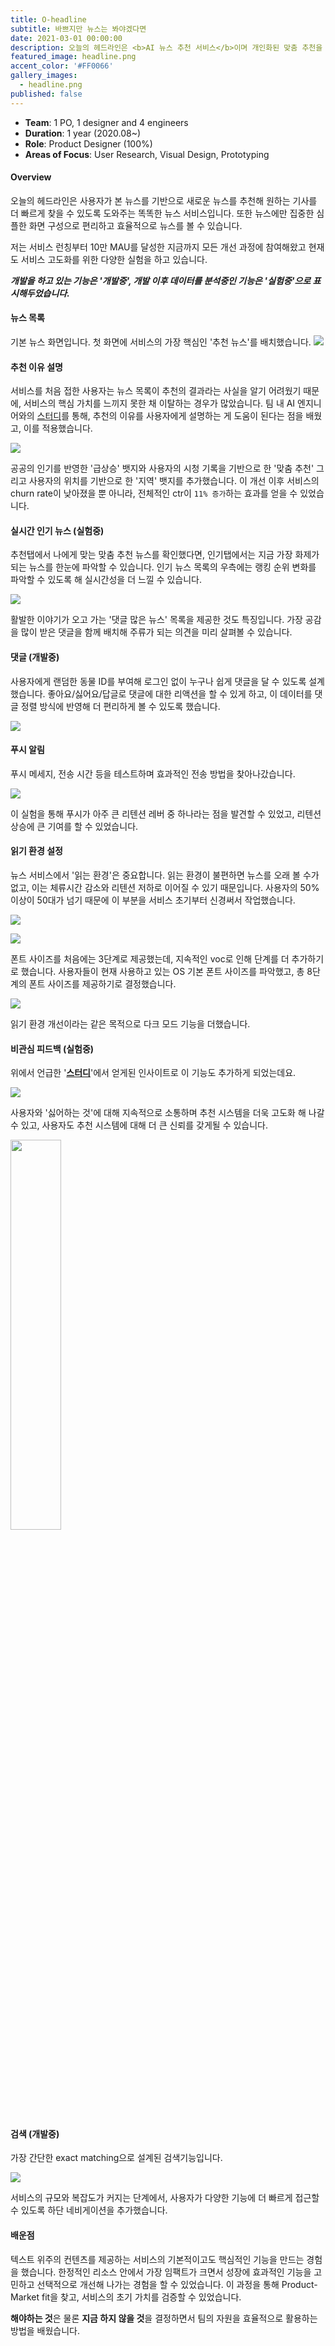 ```yaml
---
title: O-headline
subtitle: 바쁘지만 뉴스는 봐야겠다면
date: 2021-03-01 00:00:00
description: 오늘의 헤드라인은 <b>AI 뉴스 추천 서비스</b>이며 개인화된 맞춤 추천을 제공합니다. 모두에게 똑같이 보이던 뉴스가 아닌 나만의 뉴스 리스트를 볼 수 있습니다.
featured_image: headline.png
accent_color: '#FF0066'
gallery_images:
  - headline.png
published: false
---
```

* **Team**: 1 PO, 1 designer and 4 engineers
* **Duration**: 1 year (2020.08~)
* **Role**: Product Designer (100%)
* **Areas of Focus**: User Research, Visual Design, Prototyping

#### Overview

오늘의 헤드라인은 사용자가 본 뉴스를 기반으로 새로운 뉴스를 추천해 원하는 기사를 더 빠르게 찾을 수 있도록 도와주는 똑똑한 뉴스 서비스입니다. 또한 뉴스에만 집중한 심플한 화면 구성으로 편리하고 효율적으로 뉴스를 볼 수 있습니다. 

저는 서비스 런칭부터 10만 MAU를 달성한 지금까지 모든 개선 과정에 참여해왔고 현재도 서비스 고도화를 위한 다양한 실험을 하고 있습니다.

***개발을 하고 있는 기능은 '개발중', 개발 이후 데이터를 분석중인 기능은 '실험중'으로 표시해두었습니다.***


#### 뉴스 목록

기본 뉴스 화면입니다. 첫 화면에 서비스의 가장 핵심인 '추천 뉴스'를 배치했습니다. 
[](2023-08-01-headline%20%EB%B3%B5%EC%82%AC%EB%B3%B8.md)
![](/images/projects/08_oheadline/01.png)


#### 추천 이유 설명

서비스를 처음 접한 사용자는 뉴스 목록이 추천의 결과라는 사실을 알기 어려웠기 때문에, 서비스의 핵심 가치를 느끼지 못한 채 이탈하는 경우가 많았습니다. 팀 내 AI 엔지니어와의 [스터디](https://hyejinni.github.io/blog/ai-ux)를 통해, 추천의 이유를 사용자에게 설명하는 게 도움이 된다는 점을 배웠고, 이를 적용했습니다. 

![](/images/projects/03_aiux/02.png)

공공의 인기를 반영한 '급상승' 뱃지와 사용자의 시청 기록을 기반으로 한 '맞춤 추천' 그리고 사용자의 위치를 기반으로 한 '지역' 뱃지를 추가했습니다. 이 개선 이후 서비스의 churn rate이 낮아졌을 뿐 아니라, 전체적인 ctr이 ```11% 증가```하는 효과를 얻을 수 있었습니다.


#### 실시간 인기 뉴스 (실험중)

추천탭에서 나에게 맞는 맞춤 추천 뉴스를 확인했다면, 인기탭에서는 지금 가장 화제가 되는 뉴스를 한눈에 파악할 수 있습니다. 인기 뉴스 목록의 우측에는 랭킹 순위 변화를 파악할 수 있도록 해 실시간성을 더 느낄 수 있습니다.

![](/images/projects/08_oheadline/02.png) 

활발한 이야기가 오고 가는 '댓글 많은 뉴스' 목록을 제공한 것도 특징입니다. 가장 공감을 많이 받은 댓글을 함께 배치해 주류가 되는 의견을 미리 살펴볼 수 있습니다.


#### 댓글 (개발중)

사용자에게 랜덤한 동물 ID를 부여해 로그인 없이 누구나 쉽게 댓글을 달 수 있도록 설계했습니다. 좋아요/싫어요/답글로 댓글에 대한 리액션을 할 수 있게 하고, 이 데이터를 댓글 정렬 방식에 반영해 더 편리하게 볼 수 있도록 했습니다.

![](/images/projects/08_oheadline/03.png)


#### 푸시 알림

푸시 메세지, 전송 시간 등을 테스트하며 효과적인 전송 방법을 찾아나갔습니다.

![](/images/projects/08_oheadline/04.png)

이 실험을 통해 푸시가 아주 큰 리텐션 레버 중 하나라는 점을 발견할 수 있었고, 리텐션 상승에 큰 기여를 할 수 있었습니다.


#### 읽기 환경 설정

뉴스 서비스에서 '읽는 환경'은 중요합니다. 읽는 환경이 불편하면 뉴스를 오래 볼 수가 없고, 이는 체류시간 감소와 리텐션 저하로 이어질 수 있기 때문입니다. 사용자의 50% 이상이 50대가 넘기 때문에 이 부분을 서비스 초기부터 신경써서 작업했습니다.

![](/images/projects/08_oheadline/05.png)

![](/images/projects/08_oheadline/06.png)

폰트 사이즈를 처음에는 3단계로 제공했는데, 지속적인 voc로 인해 단계를 더 추가하기로 했습니다. 사용자들이 현재 사용하고 있는 OS 기본 폰트 사이즈를 파악했고, 총 8단계의 폰트 사이즈를 제공하기로 결정했습니다.

![](/images/projects/08_oheadline/07.png)

읽기 환경 개선이라는 같은 목적으로 다크 모드 기능을 더했습니다.


#### 비관심 피드백 (실험중)

위에서 언급한 '**[스터디](https://hyejinni.github.io/blog/ai-ux)**'에서 얻게된 인사이트로 이 기능도 추가하게 되었는데요.

![](/images/projects/08_oheadline/08.png)

사용자와 '싫어하는 것'에 대해 지속적으로 소통하며 추천 시스템을 더욱 고도화 해 나갈 수 있고, 사용자도 추천 시스템에 대해 더 큰 신뢰를 갖게될 수 있습니다. 

<img src="/images/projects/08_oheadline/10.gif" width="40%">

<!-- #### 스토어 별점 개선 -->


#### 검색 (개발중)

가장 간단한 exact matching으로 설계된 검색기능입니다. 

![](/images/projects/08_oheadline/09.png)

서비스의 규모와 복잡도가 커지는 단계에서, 사용자가 다양한 기능에 더 빠르게 접근할 수 있도록 하단 네비게이션을 추가했습니다.


#### 배운점

텍스트 위주의 컨텐츠를 제공하는 서비스의 기본적이고도 핵심적인 기능을 만드는 경험을 했습니다. 한정적인 리소스 안에서 가장 임팩트가 크면서 성장에 효과적인 기능을 고민하고 선택적으로 개선해 나가는 경험을 할 수 있었습니다. 이 과정을 통해 Product-Market fit을 찾고, 서비스의 초기 가치를 검증할 수 있었습니다.

**해야하는 것**은 물론 **지금 하지 않을 것**을 결정하면서 팀의 자원을 효율적으로 활용하는 방법을 배웠습니다. 
